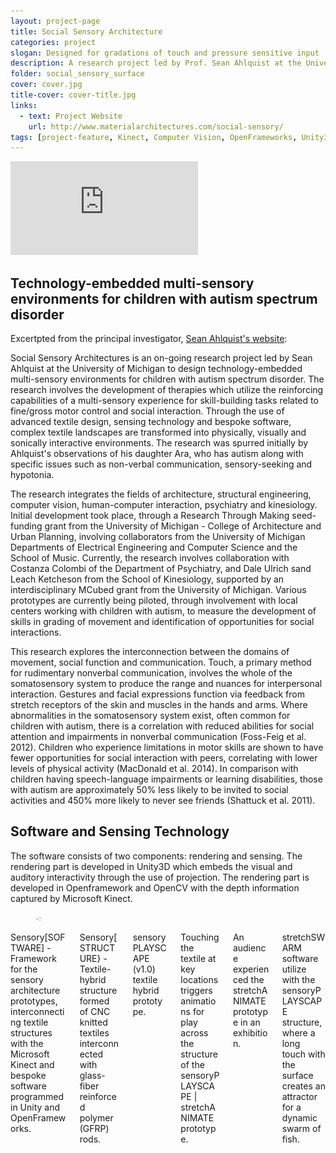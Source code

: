 ```yaml
---
layout: project-page
title: Social Sensory Architecture
categories: project
slogan: Designed for gradations of touch and pressure sensitive input
description: A research project led by Prof. Sean Ahlquist at the University of Michigan to design technology-embedded multi-sensory environments for children with autism spectrum disorder.
folder: social_sensory_surface
cover: cover.jpg
title-cover: cover-title.jpg
links:
  - text: Project Website
    url: http://www.materialarchitectures.com/social-sensory/
tags: [project-feature, Kinect, Computer Vision, OpenFrameworks, Unity3D, Projection Mapping]
---
```

<div class="video-container">
    <iframe src="https://www.youtube.com/embed/_-piBtnnZXw" frameborder="0" allowfullscreen></iframe>
</div>
<h2>Technology-embedded multi-sensory environments for children with autism spectrum disorder</h2>
Excertpted from the principal investigator, <a href="http://www.materialarchitectures.com/social-sensory/">Sean Ahlquist's website</a>:
<div class="quote message">
    <div class="message-body">
    <p>Social Sensory Architectures is an on-going research project led by Sean Ahlquist at the University of Michigan to design technology-embedded multi-sensory environments for children with autism spectrum disorder. The research involves the development of therapies which utilize the reinforcing capabilities of a multi-sensory experience for skill-building tasks related to fine/gross motor control and social interaction. Through the use of advanced textile design, sensing technology and bespoke software, complex textile landscapes are transformed into physically, visually and sonically interactive environments. The research was spurred initially by Ahlquist's observations of his daughter Ara, who has  autism along with specific issues such as non-verbal communication, sensory-seeking and hypotonia.</p>
    <p>The research integrates the fields of architecture, structural engineering, computer vision, human-computer interaction, psychiatry and kinesiology. Initial development took place, through a Research Through Making seed-funding grant from the University of Michigan - College of Architecture and Urban Planning, involving collaborators from the University of Michigan Departments of Electrical Engineering and Computer Science and the School of Music. Currently, the research involves collaboration with Costanza Colombi of the Department of Psychiatry, and Dale Ulrich sand Leach Ketcheson from the School of Kinesiology, supported by an interdisciplinary MCubed grant from the University of Michigan. Various prototypes are currently being piloted, through involvement with local centers working with children with autism, to measure the development of skills in grading of movement and identification of opportunities for social interactions.</p>
    <p>This research explores the interconnection between the domains of movement, social function and communication. Touch, a primary method for rudimentary nonverbal communication, involves the whole of the somatosensory system to produce the range and nuances for interpersonal interaction. Gestures and facial expressions function via feedback from stretch receptors of the skin and muscles in the hands and arms. Where abnormalities in the somatosensory system exist, often common for children with autism, there is a correlation with reduced abilities for social attention and impairments in nonverbal communication (Foss-Feig et al. 2012). Children who experience limitations in motor skills are shown to have fewer opportunities for social interaction with peers, correlating with lower levels of physical activity (MacDonald et al. 2014). In comparison with children having speech-language impairments or learning disabilities, those with autism are approximately 50% less likely to be invited to social activities and 450% more likely to never see friends (Shattuck et al. 2011).</p>
    </div>
</div>

<h2>Software and Sensing Technology</h2>
The software consists of two components: rendering and sensing. The rendering part is developed in Unity3D which embeds the visual and auditory interactivity through the use of projection. The rendering part is developed in Openframework and OpenCV with the depth information captured by Microsoft Kinect.

<div class="columns is-multiline">
    <div class="column is-half">
        <div class="card no-box-shadow">
            <div class="card-image">
                <figure class="image">
                    <img src="/assets/images/projects/social_sensory_surface/software.jpg">
                </figure>
            </div>
            <div class="card-content">
                Sensory[SOFTWARE] - Framework for the sensory architecture prototypes, interconnecting textile structures with the Microsoft Kinect and bespoke software programmed in Unity and OpenFrameworks.
            </div>
        </div>
    </div>
    <div class="column is-half">
        <div class="card no-box-shadow">
            <div class="card-image">
                <figure class="image">
                    <img src="/assets/images/projects/social_sensory_surface/structure.jpg">
                </figure>
            </div>
            <div class="card-content">
                Sensory[STRUCTURE} - Textile-hybrid structure formed of CNC knitted textiles interconnected with glass-fiber reinforced polymer (GFRP) rods.
            </div>
        </div>
    </div>
    <div class="column is-half">
        <div class="card no-box-shadow">
            <div class="card-image">
                <figure class="image">
                    <img src="/assets/images/projects/social_sensory_surface/playscape.jpg">
                </figure>
            </div>
            <div class="card-content">
                sensoryPLAYSCAPE (v1.0) textile hybrid prototype. 
            </div>
        </div>
    </div>
    <div class="column is-half">
        <div class="card no-box-shadow">
            <div class="card-image">
                <figure class="image">
                    <img src="/assets/images/projects/social_sensory_surface/stretchplay.jpg">
                </figure>
            </div>
            <div class="card-content">
                Touching the textile at key locations triggers animations for play across the structure of the sensoryPLAYSCAPE | stretchANIMATE prototype.
            </div>
        </div>
    </div>
    <div class="column is-half">
        <div class="card no-box-shadow">
            <div class="card-image">
                <figure class="image">
                    <img src="/assets/images/projects/social_sensory_surface/play.jpg">
                </figure>
            </div>
            <div class="card-content">
                An audience experienced the stretchANIMATE prototype in an exhibition.
            </div>
        </div>
    </div>
    <div class="column is-half">
        <div class="card no-box-shadow">
            <div class="card-image">
                <figure class="image">
                    <img src="/assets/images/projects/social_sensory_surface/swarm.jpg">
                </figure>
            </div>
            <div class="card-content">
                stretchSWARM software utilize with the sensoryPLAYSCAPE structure, where a long touch with the surface creates an attractor for a dynamic swarm of fish.
            </div>
        </div>
    </div>
</div>

